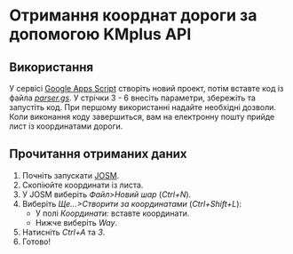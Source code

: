 # Отримання коорднат дороги за допомогою KMplus API
## Використання
У сервісі [Google Apps Script](https://script.google.com/home) створіть новий проект, потім вставте код із файла *[parser.gs](https://github.com/Yarjk32/KMplus-road-parser/blob/main/parser.gs)*. У стрічки 3 - 6 внесіть параметри, збережіть та запустіть код. При першому використанні надайте необхідні дозволи. Коли виконання коду завершиться, вам на електронну пошту прийде лист із координатами дороги.
## Прочитання отриманих даних
1. Почніть запускати [JOSM](https://josm.openstreetmap.de).
2. Скопіюйте координати із листа.
3. У JOSM виберіть *Файл>Новий шар* (*Ctrl+N*).
4. Виберіть *Ще...>Створити за координатами* (*Ctrl+Shift+L*):
    * У полі *Координати:* вставте координати.
    * Нижче виберіть *Way*.
5. Натисніть *Ctrl+A* та *3*.
6. Готово!
